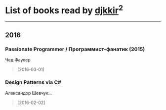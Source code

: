 # List of books read by [djkkir](https://www.facebook.com/app_scoped_user_id/870467263091830/)<sup>2</sup>
---

## 2016

### Passionate Programmer / Программист-фанатик (2015)
Чед Фаулер
> [2016-03-01] 


### Design Patterns via C#
Александор Шевчук...
> [2016-02-02] 



